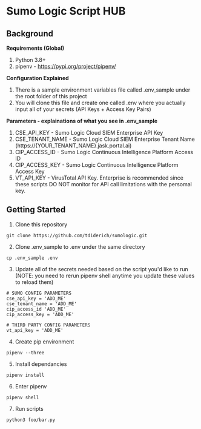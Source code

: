 # Sumo Logic Script HUB

## Background
**Requirements (Global)**
1. Python 3.8+
2. pipenv - https://pypi.org/project/pipenv/

**Configuration Explained**
1. There is a sample environment variables file called .env_sample under the root folder of this project
2. You will clone this file and create one called .env where you actually input all of your secrets (API Keys + Access Key Pairs)

**Parameters - explainations of what you see in .env_sample**
1. CSE_API_KEY - Sumo Logic Cloud SIEM Enterprise API Key
2. CSE_TENANT_NAME - Sumo Logic Cloud SIEM Enterprise Tenant Name (https://{YOUR_TENANT_NAME}.jask.portal.ai)
3. CIP_ACCESS_ID - Sumo Logic Continuous Intelligence Platform Access ID
4. CIP_ACCESS_KEY - Sumo Logic Continuous Intelligence Platform Access Key
5. VT_API_KEY - VirusTotal API Key. Enterprise is recommended since these scripts DO NOT monitor for API call limitations with the persomal key. 

## Getting Started
1. Clone this repository
```
git clone https://github.com/tdiderich/sumologic.git
```
2. Clone .env_sample to .env under the same directory
```
cp .env_sample .env
```
3. Update all of the secrets needed based on the script you'd like to run (NOTE: you need to rerun pipenv shell anytime you update these values to reload them)
```
# SUMO CONFIG PARAMETERS 
cse_api_key = 'ADD_ME'
cse_tenant_name = 'ADD_ME'
cip_access_id 'ADD_ME'
cip_access_key = 'ADD_ME'

# THIRD PARTY CONFIG PARAMETERS
vt_api_key = 'ADD_ME'
```
4. Create pip environment
```
pipenv --three
```
5. Install dependancies
```
pipenv install
```
6. Enter pipenv
```
pipenv shell
```
7. Run scripts
```
python3 foo/bar.py
```